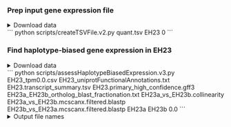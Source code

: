 
### Prep input gene expression file
<details>
<summary>Download data</summary>
wget https://salk-tm-pub.s3.us-west-2.amazonaws.com/cannabis_pangenome/haplotype_biased_expression/quant.tsv <br>
</details>
```
python scripts/createTSVFile.v2.py quant.tsv EH23 0
```

### Find haplotype-biased gene expression in EH23
<details>
<summary>Download data</summary>
wget https://salk-tm-pub.s3.us-west-2.amazonaws.com/cannabis_pangenome/haplotype_biased_expression/EH23_tpm0.0.csv <br>
wget https://salk-tm-pub.s3.us-west-2.amazonaws.com/cannabis_pangenome/haplotype_biased_expression/EH23_uniprotFunctionalAnnotations.txt <br>
wget https://salk-tm-pub.s3.us-west-2.amazonaws.com/cannabis_pangenome/haplotype_biased_expression/EH23a_EH23b_ortholog_blast_fractionation.txt <br>
wget https://salk-tm-pub.s3.us-west-2.amazonaws.com/cannabis_pangenome/haplotype_biased_expression/EH23a_vs_EH23b.collinearity <br>
wget https://salk-tm-pub.s3.us-west-2.amazonaws.com/cannabis_pangenome/haplotype_biased_expression/EH23a_vs_EH23b.mcscanx.filtered.blastp <br>
wget https://salk-tm-pub.s3.us-west-2.amazonaws.com/cannabis_pangenome/haplotype_biased_expression/EH23b_vs_EH23a.mcscanx.filtered.blastp <br>
https://resources.michael.salk.edu/root/home.html --> Genes V1 EH23a/b GFF3 <br>
https://resources.michael.salk.edu/root/home.html --> Genes V1 EH23a/b mRNA_Table <br>
</details>
```
python scripts/assessHaplotypeBiasedExpression.v3.py EH23_tpm0.0.csv EH23_uniprotFunctionalAnnotations.txt EH23.transcript_summary.tsv EH23.primary_high_confidence.gff3 EH23a_EH23b_ortholog_blast_fractionation.txt EH23a_vs_EH23b.collinearity EH23a_vs_EH23b.mcscanx.filtered.blastp EH23b_vs_EH23a.mcscanx.filtered.blastp EH23a EH23b 0.0
```
<details>
<summary>Output file names</summary>
average_haplotype_biased_expression.txt <br>
average_haplotype_biased_expression_geneIDs_EH23a.txt	<br>
average_haplotype_biased_expression_geneIDs_EH23b.txt	<br>
earlyflower.sr_haplotype_biased_expression.txt	<br>
earlyflower.sr_haplotype_biased_expression_EH23a.txt	<br>
earlyflower.sr_haplotype_biased_expression_EH23b.txt	<br>
foliage.sr_haplotype_biased_expression.txt	<br>
foliage.sr_haplotype_biased_expression_EH23a.txt	<br>
foliage.sr_haplotype_biased_expression_EH23b.txt	<br>
foliage12.sr_haplotype_biased_expression.txt	<br>
foliage12.sr_haplotype_biased_expression_EH23a.txt	<br>
foliage12.sr_haplotype_biased_expression_EH23b.txt	<br>
lateflower.sr_haplotype_biased_expression.txt	<br>
lateflower.sr_haplotype_biased_expression_EH23a.txt	<br>
lateflower.sr_haplotype_biased_expression_EH23b.txt	<br>
roots.sr_haplotype_biased_expression.txt	<br>
roots.sr_haplotype_biased_expression_EH23a.txt	<br>
roots.sr_haplotype_biased_expression_EH23b.txt	<br>
shoottips.sr_haplotype_biased_expression.txt	<br>
shoottips.sr_haplotype_biased_expression_EH23a.txt	<br>
shoottips.sr_haplotype_biased_expression_EH23b.txt	<br>
</details>